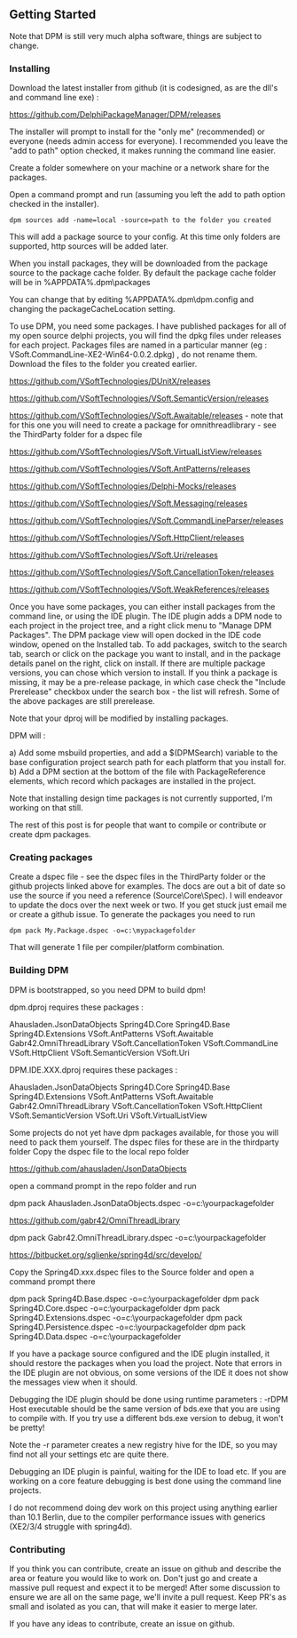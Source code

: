 ## Getting Started

Note that DPM is still very much alpha software, things are subject to change.

### Installing

Download the latest installer from github (it is codesigned, as are the dll's and command line exe) :

https://github.com/DelphiPackageManager/DPM/releases

The installer will prompt to install for the "only me" (recommended) or everyone (needs admin access for everyone). I recommended you leave the "add to path" option checked, it makes running the command line easier.

Create a folder somewhere on your machine or a network share for the packages.

Open a command prompt and run (assuming you left the add to path option checked in the installer).

`dpm sources add -name=local -source=path to the folder you created`

This will add a package source to your config. At this time only folders are supported, http sources will be added later.

When you install packages, they will be downloaded from the package source to the package cache folder. By default the package cache folder will be in %APPDATA%\.dpm\packages

You can change that by editing %APPDATA%\.dpm\dpm.config and changing the packageCacheLocation setting.

To use DPM, you need some packages. I have published packages for all of my open source delphi projects, you will find the dpkg files under releases for each project. Packages files are named in a particular manner (eg : VSoft.CommandLine-XE2-Win64-0.0.2.dpkg) , do not rename them. Download the files to the folder you created earlier.

https://github.com/VSoftTechnologies/DUnitX/releases

https://github.com/VSoftTechnologies/VSoft.SemanticVersion/releases

https://github.com/VSoftTechnologies/VSoft.Awaitable/releases - note that for this one you will need to create a package for omnithreadlibrary - see the ThirdParty folder for a dspec file

https://github.com/VSoftTechnologies/VSoft.VirtualListView/releases

https://github.com/VSoftTechnologies/VSoft.AntPatterns/releases

https://github.com/VSoftTechnologies/Delphi-Mocks/releases

https://github.com/VSoftTechnologies/VSoft.Messaging/releases

https://github.com/VSoftTechnologies/VSoft.CommandLineParser/releases

https://github.com/VSoftTechnologies/VSoft.HttpClient/releases

https://github.com/VSoftTechnologies/VSoft.Uri/releases

https://github.com/VSoftTechnologies/VSoft.CancellationToken/releases

https://github.com/VSoftTechnologies/VSoft.WeakReferences/releases

Once you have some packages, you can either install packages from the command line, or using the IDE plugin. The IDE plugin adds a DPM node to each project in the project tree,
and a right click menu to "Manage DPM Packages". The DPM package view will open docked in the IDE code window, opened on the Installed tab. To add packages, switch to the search
tab, search or click on the package you want to install, and in the package details panel on the right, click on install. If there are multiple package versions, you can chose
which version to install. If you think a package is missing, it may be a pre-release package, in which case check the "Include Prerelease" checkbox under the search box - the list
will refresh. Some of the above packages are still prerelease.

Note that your dproj will be modified by installing packages.

DPM will :

a) Add some msbuild properties, and add a $(DPMSearch) variable to the base configuration project search path for each platform that you install for.
b) Add a DPM section at the bottom of the file with PackageReference elements, which record which packages are installed in the project.

Note that installing design time packages is not currently supported, I'm working on that still.

The rest of this post is for people that want to compile or contribute or create dpm packages.

### Creating packages

Create a dspec file - see the dspec files in the ThirdParty folder or the github projects linked above for examples. The docs are out a bit of date so use the source if you need a reference (Source\Core\Spec). I will endeavor to update the docs over the next week or two. If you get stuck just email me or create a github issue.
To generate the packages you need to run

`dpm pack My.Package.dspec -o=c:\mypackagefolder`

That will generate 1 file per compiler/platform combination.

### Building DPM

DPM is bootstrapped, so you need DPM to build dpm!

dpm.dproj requires these packages :

Ahausladen.JsonDataObjects
Spring4D.Core
Spring4D.Base
Spring4D.Extensions
VSoft.AntPatterns
VSoft.Awaitable
Gabr42.OmniThreadLibrary
VSoft.CancellationToken
VSoft.CommandLine
VSoft.HttpClient
VSoft.SemanticVersion
VSoft.Uri

DPM.IDE.XXX.dproj requires these packages :

Ahausladen.JsonDataObjects
Spring4D.Core
Spring4D.Base
Spring4D.Extensions
VSoft.AntPatterns
VSoft.Awaitable
Gabr42.OmniThreadLibrary
VSoft.CancellationToken
VSoft.HttpClient
VSoft.SemanticVersion
VSoft.Uri
VSoft.VirtualListView

Some projects do not yet have dpm packages available, for those you will need to pack them yourself. The dspec files for these are in the thirdparty folder Copy the dspec file to the local repo folder

https://github.com/ahausladen/JsonDataObjects

open a command prompt in the repo folder and run

dpm pack Ahausladen.JsonDataObjects.dspec -o=c:\yourpackagefolder

https://github.com/gabr42/OmniThreadLibrary

dpm pack Gabr42.OmniThreadLibrary.dspec -o=c:\yourpackagefolder

https://bitbucket.org/sglienke/spring4d/src/develop/

Copy the Spring4D.xxx.dspec files to the Source folder and open a command prompt there

dpm pack Spring4D.Base.dspec -o=c:\yourpackagefolder
dpm pack Spring4D.Core.dspec -o=c:\yourpackagefolder
dpm pack Spring4D.Extensions.dspec -o=c:\yourpackagefolder
dpm pack Spring4D.Persistence.dspec -o=c:\yourpackagefolder
dpm pack Spring4D.Data.dspec -o=c:\yourpackagefolder

If you have a package source configured and the IDE plugin installed, it should restore the packages when you load the project. Note that errors in the IDE plugin are not obvious, on some versions of the IDE it does not show the messages view when it should.

Debugging the IDE plugin should be done using runtime parameters : -rDPM
Host executable should be the same version of bds.exe that you are using to compile with. If you try use a different bds.exe version to debug, it won't be pretty!

Note the -r parameter creates a new registry hive for the IDE, so you may find not all your settings etc are quite there.

Debugging an IDE plugin is painful, waiting for the IDE to load etc. If you are working on a core feature debugging is best done using the command line projects.

I do not recommend doing dev work on this project using anything earlier than 10.1 Berlin, due to the compiler performance issues with generics (XE2/3/4 struggle with spring4d).

### Contributing

If you think you can contribute, create an issue on github and describe the area or feature you would like to work on. Don't just go and create a massive pull request and expect it to be merged! After some discussion to ensure we are all on the same page, we'll invite a pull request. Keep PR's as small and isolated as you can, that will make it easier to merge later.

If you have any ideas to contribute, create an issue on github.
